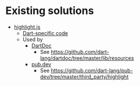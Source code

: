 # Existing solutions

* [highlight.js](https://highlightjs.org/)
  * [Dart-specific code](https://github.com/highlightjs/highlight.js/blob/master/src/languages/dart.js)  
  * Used by
    * [DartDoc](https://github.com/dart-lang/dartdoc)
      * See https://github.com/dart-lang/dartdoc/tree/master/lib/resources
    * [pub.dev](https://github.com/dart-lang/pub-dev/)
      * See https://github.com/dart-lang/pub-dev/tree/master/third_party/highlight
